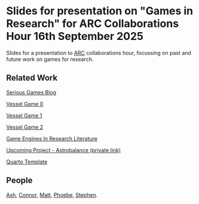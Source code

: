 # Slides for presentation on "Games in Research" for ARC Collaborations Hour 16th September 2025

Slides for a presentation to [ARC](https://www.ucl.ac.uk/advanced-research-computing/) collaborations hour, focussing on past and future work on games for research.

## Related Work
[Serious Games Blog](https://blogs.ucl.ac.uk/research-software-development/using-serious-games-for-research-in-keyhole-surgery/)

[Vessel Game 0](https://github.com/SciKit-Surgery/Blood-Vessel-Game)

[Vessel Game 1](https://github.com/SciKit-Surgery/vessel-game)

[Vessel Game 2](https://github.com/Ash2002-a/Vessel-Game-Project)

[Game Engines In Research Literature](https://thompson318.github.io/game_engine_software/)

[Upcoming Project - Astrobalance (private link)](https://github.com/UCL-ARC/arc-opportunities-tracker/issues/1137)

[Quarto Template](https://github.com/UCL-ARC/assets-and-templates/tree/main/quarto-slides)

## People

[Ash](https://github.com/Ash2002-a),
[Connor](https://github.com/rmaphcr),
[Matt](https://github.com/MattClarkson),
[Phoebe](https://github.com/phoebe-whitley),
[Stephen](https://github.com/thompson318).

